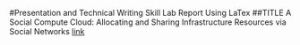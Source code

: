 #Presentation and Technical Writing Skill Lab Report Using LaTex
##TITLE
A Social Compute Cloud: Allocating and Sharing Infrastructure Resources via Social Networks
[link](http://ieeexplore.ieee.org/xpl/articleDetails.jsp?arnumber=6727497)
